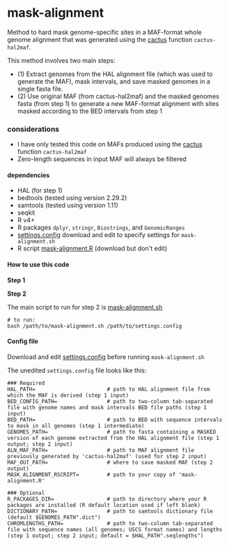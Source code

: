 # mask-alignment

Method to hard mask genome-specific sites in a MAF-format whole genome alignment that was generated using the [cactus](https://github.com/ComparativeGenomicsToolkit/cactus/blob/master/README.md) function `cactus-hal2maf`.

This method involves two main steps:
- (1) Extract genomes from the HAL alignment file (which was used to generate the MAF), mask intervals, and save masked genomes in a single fasta file.
- (2) Use original MAF (from cactus-hal2maf) and the masked genomes fasta (from step 1) to generate a new MAF-format alignment with sites masked according to the BED intervals from step 1


### considerations
- I have only tested this code on MAFs produced using the [cactus](https://github.com/ComparativeGenomicsToolkit/cactus/blob/master/README.md) function `cactus-hal2maf`
- Zero-length sequences in input MAF will always be filtered


#### dependencies
- HAL (for step 1)
- bedtools (tested using version 2.29.2)
- samtools (tested using version 1.11)
- seqkit 
- R v4+
- R packages `dplyr`, `stringr`, `Biostrings`, and `GenomicRanges`
- [settings.config](https://github.com/JeffWeinell/mask-alignment/blob/main/settings.config) download and edit to specify settings for `mask-alignment.sh`
- R script [mask-alignment.R](https://github.com/JeffWeinell/mask-alignment/blob/main/bin/mask-alignment.R) (download but don't edit)

#### How to use this code

**Step 1**




**Step 2**

The main script to run for step 2 is [mask-alignment.sh](https://github.com/JeffWeinell/mask-alignment/blob/main/bin/mask-alignment.sh)

```
# to run:
bash /path/to/mask-alignment.sh /path/to/settings.config
```

#### Config file

Download and edit [settings.config](https://github.com/JeffWeinell/mask-alignment/blob/main/settings.config) before running `mask-alignment.sh`

The unedited `settings.config` file looks like this:

```
### Required
HAL_PATH=                       # path to HAL alignment file from which the MAF is derived (step 1 input)
BED_CONFIG_PATH=                # path to two-column tab-separated file with genome names and mask intervals BED file paths (step 1 input)
BED_PATH=                       # path to BED with sequence intervals to mask in all genomes (step 1 intermediate)
GENOMES_PATH=                   # path to fasta containing a MASKED version of each genome extracted from the HAL alignment file (step 1 output; step 2 input)
ALN_MAF_PATH=                   # path to MAF alignment file previously generated by 'cactus-hal2maf' (used for step 2 input)
MAF_OUT_PATH=                   # where to save masked MAF (step 2 output)
MASK_ALIGNMENT_RSCRIPT=         # path to your copy of 'mask-alignment.R'

### Optional
R_PACKAGES_DIR=                 # path to directory where your R packages are installed (R default location used if left blank)
DICTIONARY_PATH=                # path to samtools dictionary file (default $GENOMES_PATH".dict")
CHROMLENGTHS_PATH=              # path to two-column tab-separated file with sequence names (all genomes; USCS format names) and lengths (step 1 output; step 2 input; default = $HAL_PATH".seqlengths")
```








